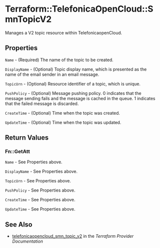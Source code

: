 # Terraform::TelefonicaOpenCloud::SmnTopicV2

Manages a V2 topic resource within TelefonicaopenCloud.

## Properties

`Name` - (Required) The name of the topic to be created.

`DisplayName` - (Optional) Topic display name, which is presented as the
name of the email sender in an email message.

`TopicUrn` - (Optional) Resource identifier of a topic, which is unique.

`PushPolicy` - (Optional) Message pushing policy. 0 indicates that the message
sending fails and the message is cached in the queue. 1 indicates that the
failed message is discarded.

`CreateTime` - (Optional) Time when the topic was created.

`UpdateTime` - (Optional) Time when the topic was updated.


## Return Values

### Fn::GetAtt

`Name` - See Properties above.

`DisplayName` - See Properties above.

`TopicUrn` - See Properties above.

`PushPolicy` - See Properties above.

`CreateTime` - See Properties above.

`UpdateTime` - See Properties above.

## See Also

* [telefonicaopencloud_smn_topic_v2](https://www.terraform.io/docs/providers/telefonicaopencloud/r/smn_topic_v2.html) in the _Terraform Provider Documentation_